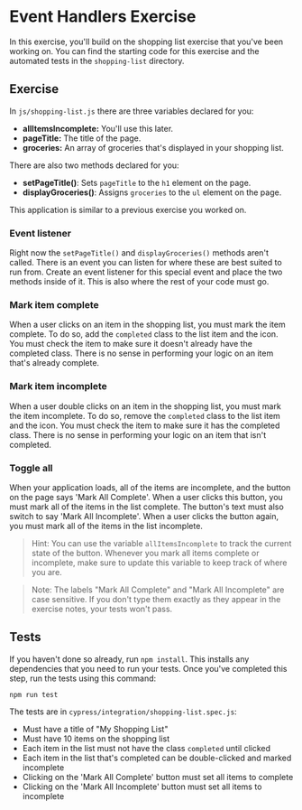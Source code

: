 # Event Handlers Exercise

In this exercise, you'll build on the shopping list exercise that you've been working on. You can find the starting code for this exercise and the automated tests in the `shopping-list` directory.

## Exercise

In `js/shopping-list.js` there are three variables declared for you:

* **allItemsIncomplete:** You'll use this later.
* **pageTitle:** The title of the page.
* **groceries:** An array of groceries that's displayed in your shopping list.

There are also two methods declared for you:

* **setPageTitle()**: Sets `pageTitle` to the `h1` element on the page.
* **displayGroceries()**: Assigns `groceries` to the `ul` element on the page.

This application is similar to a previous exercise you worked on.

### Event listener

Right now the `setPageTitle()` and `displayGroceries()` methods aren't called. There is an event you can listen for where these are best suited to run from. Create an event listener for this special event and place the two methods inside of it. This is also where the rest of your code must go.

### Mark item complete

When a user clicks on an item in the shopping list, you must mark the item complete. To do so, add the `completed` class to the list item and the icon. You must check the item to make sure it doesn't already have the completed class. There is no sense in performing your logic on an item that's already complete.

### Mark item incomplete

When a user double clicks on an item in the shopping list, you must mark the item incomplete. To do so, remove the `completed` class to the list item and the icon. You must check the item to make sure it has the completed class. There is no sense in performing your logic on an item that isn't completed.

### Toggle all

When your application loads, all of the items are incomplete, and the button on the page says 'Mark All Complete'. When a user clicks this button, you must mark all of the items in the list complete. The button's text must also switch to say 'Mark All Incomplete'. When a user clicks the button again, you must mark all of the items in the list incomplete.

> Hint: You can use the variable `allItemsIncomplete` to track the current state of the button. Whenever you mark all items complete or incomplete, make sure to update this variable to keep track of where you are.

> Note: The labels "Mark All Complete" and "Mark All Incomplete" are case sensitive. If you don't type them exactly as they appear in the exercise notes, your tests won't pass.

## Tests

If you haven't done so already, run `npm install`. This installs any dependencies that you need to run your tests. Once you've completed this step, run the tests using this command:

```
npm run test
```

The tests are in `cypress/integration/shopping-list.spec.js`:

* Must have a title of "My Shopping List"
* Must have 10 items on the shopping list
* Each item in the list must not have the class `completed` until clicked
* Each item in the list that's completed can be double-clicked and marked incomplete
* Clicking on the 'Mark All Complete' button must set all items to complete
* Clicking on the 'Mark All Incomplete' button must set all items to incomplete
